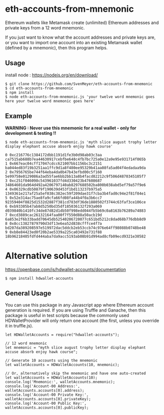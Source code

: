 # eth-accounts-from-mnemonic

Ethereum wallets like Metamask create (unlimited) Ethereum addresses and private keys from a 12 word mnemonic.

If you just want to know what the account addresses and private keys are, or you want to import one account into an existing Metamask wallet (defined by a mnemonic), then this program helps.

## Usage

install node : https://nodejs.org/en/download/
```
$ git clone https://github.com/SvenMeyer/eth-accounts-from-mnemonic
$ cd eth-accounts-from-mnemonic
$ npm install
$ node eth-accounts-from-mnemonic.js 'your twelve word mnemonic goes here your twelve word mnemonic goes here'
```

## Example

**WARNING : Never use this mnemonic for a real wallet - only for development & testing !!**

```
$ node eth-accounts-from-mnemonic.js 'myth slice august trophy letter display elephant accuse absorb enjoy hawk course'

0 0xc216776c1384172dbb1191d1fe3b0d98ab03c3aa ca7515ab688b7ea44630917cebfbe648c4fb7bc725a0e12a9e95e931714f065b
1 0x667eac04cff17047cdcc621007bb1156bc3c2151 ba044ed83f19b3251aa1ffc9d1a8f480ee95329b41aa08fa5ad04f4edadaa9da
2 0x7956765be744f64eba4da0b47b43efbd00c5f160 5e99758e0129086a3ad55fae6bb2bb13a8b4facd82212c9f506d4870345105f7
3 0xc251f046098c543961037fd4d330423b47608687 34864601da964d492a4206797140ab8297688502ba800b038abd5ef79a57f9e6
4 0x06329cdb50879f190639d453f1bd113237b975a5 1349361e217af25a5ef038c382ec59f209dae31f7cba3b4fad0c94e2f81f04e1
5 0x52e314ac75ae8fa9cfa66fd08fa44b4f0a3b6cc7 92359404f8825d1532d2887f381cd783df36de1880502f3744c63faf3ce106ce
6 0xb93305b47ab8d5250bd35df185036132f293a069 d039840b1410fc34de87d82d1db50f998edd044fb5b69c0a8163b76289a74883
7 0xcd3889cac26132164faa00f7f550d88a50acb19d 6a853e2f6b33badd70645db52540206720077c651bd5212c8dad68b776dbb8d9
8 0x8cc13827879790d3df13e6ea52d838cfffce4f7a bd207da389208597e519972dac5ddcb2eb53ccb74c976e64ff98088b0748be48
9 0xb8e84423ed0f20b2ae5339a225ca03492e731f88 18b96218405fdfd444aba7da9acc5193ab08b91d994ad8cfb09ecd9321e30582

```



# Alternative solution

https://openbase.com/js/hdwallet-accounts/documentation

```
$ npm install hdwallet-accounts
```

## General Usage

You can use this package in any Javascript app where Ethereum account generation is required. If you are using Truffle and Ganache, then this package is useful in test scripts because the commonly used HDWalletProvider will only return one account (the first, unless you override it in truffle.js).

```
let HDWalletAccounts = require("hdwallet-accounts");

// 12 word mnemonic
let mnemonic = "myth slice august trophy letter display elephant accuse absorb enjoy hawk course";

// Generate 10 accounts using the mnemonic
let walletAccounts = HDWalletAccounts(10, mnemonic);

// Or, alternatively skip the mnemonic and have one auto-created
let walletAccounts = HDWalletAccounts(10);
console.log('Mnemonic:', walletAccounts.mnemonic);
console.log('Account-00 Address:', walletAccounts.accounts[0].address);
console.log('Account-00 Private Key:', walletAccounts.accounts[0].privateKey);
console.log('Account-00 Public Key:', walletAccounts.accounts[0].publicKey);
```

